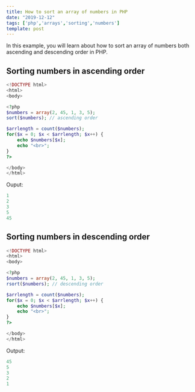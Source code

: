 ```yaml
---
title: How to sort an array of numbers in PHP
date: "2019-12-12"
tags: ['php','arrays','sorting','numbers']
template: post
---
```


In this example, you will learn about how to sort an array of numbers both ascending and descending order in PHP.

## Sorting numbers in ascending order

```php
<!DOCTYPE html>
<html>
<body>

<?php
$numbers = array(2, 45, 1, 3, 5);
sort($numbers); // ascending order

$arrlength = count($numbers);
for($x = 0; $x < $arrlength; $x++) {
    echo $numbers[$x];
    echo "<br>";
}
?>

</body>
</html>
```

Ouput:

```php
1
2
3
5
45
```

## Sorting numbers in descending order

```php
<!DOCTYPE html>
<html>
<body>

<?php
$numbers = array(2, 45, 1, 3, 5);
rsort($numbers); // descending order

$arrlength = count($numbers);
for($x = 0; $x < $arrlength; $x++) {
    echo $numbers[$x];
    echo "<br>";
}
?>

</body>
</html>
```

Output:

```php
45
5
3
2
1
```
